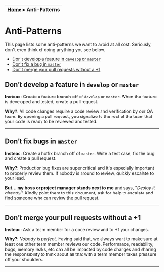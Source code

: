 | [Home](README.md) ▸ **Anti-Patterns** |
|-----|

# Anti-Patterns

This page lists some anti-patterns we want to avoid at all cost. Seriously, don't
even think of doing anything you see below.

- [Don't develop a feature in `develop` or `master`](#dont-develop-a-feature-in-develop-or-master)
- [Don't fix a bug in `master`](#dont-fix-a-bug-in-master)
- [Don't merge your pull requests without a +1](#dont-merge-your-pull-requests-without-a-1)

## Don't develop a feature in `develop` or `master`

**Instead**: Create a feature branch off of `develop` or `master`. When the
feature is developed and tested, create a pull request.

**Why?**: All code changes require a code review and verification by our QA team.
By opening a pull request, you signalize to the rest of the team that your code
is ready to be reviewed and tested.

* * *

## Don't fix bugs in `master`

**Instead**: Create a hotfix branch off of `master`. Write a test case, fix the bug
and create a pull request.

**Why?**: Production bug fixes are super critical and it's especially important
to properly review them. If nobody is around to review, quickly escalate to your
lead.

**But... my boss or project manager stands next to me** and says, "_Deploy it already!_"
Kindly point them to this document, ask for help to escalate and find someone who can review
the pull request.

* * *

## Don't merge your pull requests without a +1

**Instead**: Ask a team member for a code review and to +1 your changes.

**Why?**: _Nobody is perfect._ Having said that, we always want to make sure at
least one other team member reviews our code. Performance, readability, bugs,
memory leaks, etc can all be impacted by code changes and sharing the responsibility
to think about all that with a team member takes pressure off your shoulders.

* * *
